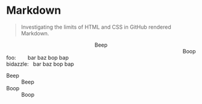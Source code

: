# Markdown

> Investigating the limits of HTML and CSS in GitHub rendered Markdown.

<div>
	<div align="center">Beep</div>
	<div dir="rtl">Boop</div>
	<div>
		foo:&nbsp;&nbsp;&nbsp;&nbsp;&nbsp;&nbsp;&nbsp;&nbsp;bar baz bop bap
	</div>
	<div>
		bidazzle:&nbsp;&nbsp;&nbsp;bar baz bop bap
	</div>
</div>

<dl>
	<dt>Beep</dt>
	<dd>Beep</dd>
	<dt>Boop</dt>
	<dd>Boop</dd>
</dl>